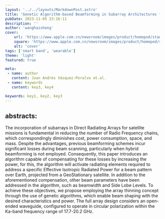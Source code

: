 ```yaml
---
layout: '../../layouts/MarkdownPost.astro'
title: 'Genetic Algorithm-based Beamforming in Subarray Architectures for GEO Satellites'
pubDate: 2023-11-05 23:16:11
description: ''
author: 'wanghaisheng'
cover:
    url: 'https://www.apple.com.cn/newsroom/images/product/homepod/standard/Apple-HomePod-hero-230118_big.jpg.large_2x.jpg'
    square: 'https://www.apple.com.cn/newsroom/images/product/homepod/standard/Apple-HomePod-hero-230118_big.jpg.large_2x.jpg'
    alt: 'cover'
tags: ['smart band', 'wearable'] 
theme: 'light'
featured: true

meta:
 - name: author
   content: Juan Andrés Vásquez-Peralvo et.al.
 - name: keywords
   content: key3, key4

keywords: key1, key2, key3
---
```


## abstracts:
The incorporation of subarrays in Direct Radiating Arrays for satellite missions is fundamental in reducing the number of Radio Frequency chains, which correspondingly diminishes cost, power consumption, space, and mass. Despite the advantages, previous beamforming schemes incur significant losses during beam scanning, particularly when hybrid beamforming is not employed. Consequently, this paper introduces an algorithm capable of compensating for these losses by increasing the power, for this, the algorithm will activate radiating elements required to address a specific Effective Isotropic Radiated Power for a beam pattern over Earth, projected from a GeoStationary satellite. In addition to the aforementioned compensation, other beam parameters have been addressed in the algorithm, such as beamwidth and Side Lobe Levels. To achieve these objectives, we propose employing the array thinning concept through the use of genetic algorithms, which enable beam shaping with the desired characteristics and power. The full array design considers an open-ended waveguide, configured to operate in circular polarization within the Ka-band frequency range of 17.7-20.2 GHz.
